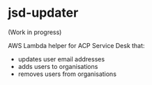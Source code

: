 # jsd-updater

(Work in progress)

AWS Lambda helper for ACP Service Desk that:
- updates user email addresses
- adds users to organisations
- removes users from organisations 

